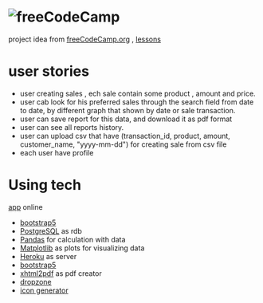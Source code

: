 # ![freeCodeCamp](https://yt3.ggpht.com/ytc/AAUvwnifaQZvAunS0OFb2y_cieoVjLCVjqQW8Exf3BC1gg=s88-c-k-c0x00ffffff-no-rj)

project idea from  [freeCodeCamp.org](https://www.youtube.com/channel/UC8butISFwT-Wl7EV0hUK0BQ)
, [lessons](https://www.youtube.com/watch?v=04L0BbAcCpQ)

# user stories

* user creating sales , ech sale contain some product , amount and price.
* user cab look for his preferred sales through the search field from date to date, by different graph that shown by date
or sale transaction. 
* user can save report for this data, and download it as pdf format
* user can see all reports history.
* user can upload csv that have 
(transaction_id, product, amount, customer_name, "yyyy-mm-dd") for creating sale from csv file
* each user have profile 


# Using tech

[app](https://django-one.herokuapp.com/) online

* [bootstrap5](https://getbootstrap.com/docs/5.0/components/navbar/)
* [PostgreSQL](https://www.postgresql.org/) as rdb
* [Pandas](https://pandas.pydata.org/) for calculation with data
* [Matplotlib](https://matplotlib.org/) as plots for visualizing data
* [Heroku](https://devcenter.heroku.com/) as server
* [bootstrap5](https://getbootstrap.com/docs/5.0/components/accordion/)
* [xhtml2pdf](https://xhtml2pdf.readthedocs.io/en/latest/usage.html) as pdf creator
* [dropzone](https://www.dropzonejs.com/)
* [icon generator](https://favicon.io/)